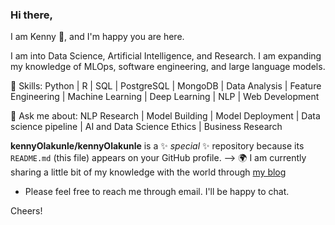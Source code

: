 <!-- Please don't remove this: Grab your social icons from https://github.com/carlsednaoui/gitsocial -->

[1.2]: http://i.imgur.com/wWzX9uB.png (twitter icon without padding)
[1]: [Twitter](https://twitter.com/_Ken0x)

### Hi there, 
I am Kenny 👋, and I'm happy you are here.

I am into Data Science, Artificial Intelligence, and Research. I am expanding my knowledge of MLOps, software engineering, and large language models.

🌱 Skills: Python | R | SQL | PostgreSQL | MongoDB | Data Analysis | Feature Engineering | Machine Learning | Deep Learning | NLP | Web Development

💬 Ask me about: NLP Research | Model Building | Model Deployment | Data science pipeline | AI and Data Science Ethics | Business Research 

**kennyOlakunle/kennyOlakunle** is a ✨ _special_ ✨ repository because its `README.md` (this file) appears on your GitHub profile.
-->
:earth_africa: I am currently sharing a little bit of my knowledge with the world through [my blog](https://thecodezs.hashnode.dev)

- Please feel free to reach me through email. I'll be happy to chat.


Cheers!
